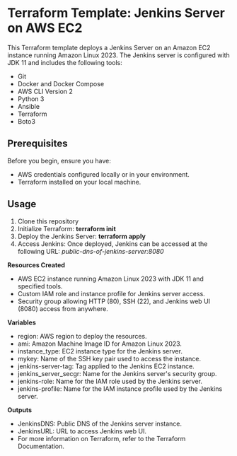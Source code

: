 # Terraform Template: Jenkins Server on AWS EC2
This Terraform template deploys a Jenkins Server on an Amazon EC2 instance running Amazon Linux 2023. The Jenkins server is configured with JDK 11 and includes the following tools:
- Git
- Docker and Docker Compose
- AWS CLI Version 2
- Python 3
- Ansible
- Terraform
- Boto3

## Prerequisites
Before you begin, ensure you have:
- AWS credentials configured locally or in your environment.
- Terraform installed on your local machine.

## Usage
1. Clone this repository
2. Initialize Terraform: **terraform init**
3. Deploy the Jenkins Server: **terraform apply**
4. Access Jenkins: Once deployed, Jenkins can be accessed at the following URL: _public-dns-of-jenkins-server:8080_


**Resources Created**
- AWS EC2 instance running Amazon Linux 2023 with JDK 11 and specified tools.
- Custom IAM role and instance profile for Jenkins server access.
- Security group allowing HTTP (80), SSH (22), and Jenkins web UI (8080) access from anywhere.

**Variables**
- region: AWS region to deploy the resources.
- ami: Amazon Machine Image ID for Amazon Linux 2023.
- instance_type: EC2 instance type for the Jenkins server.
- mykey: Name of the SSH key pair used to access the instance.
- jenkins-server-tag: Tag applied to the Jenkins EC2 instance.
- jenkins_server_secgr: Name for the Jenkins server's security group.
- jenkins-role: Name for the IAM role used by the Jenkins server.
- jenkins-profile: Name for the IAM instance profile used by the Jenkins server.

**Outputs**
- JenkinsDNS: Public DNS of the Jenkins server instance.
- JenkinsURL: URL to access Jenkins web UI.
- For more information on Terraform, refer to the Terraform Documentation.
